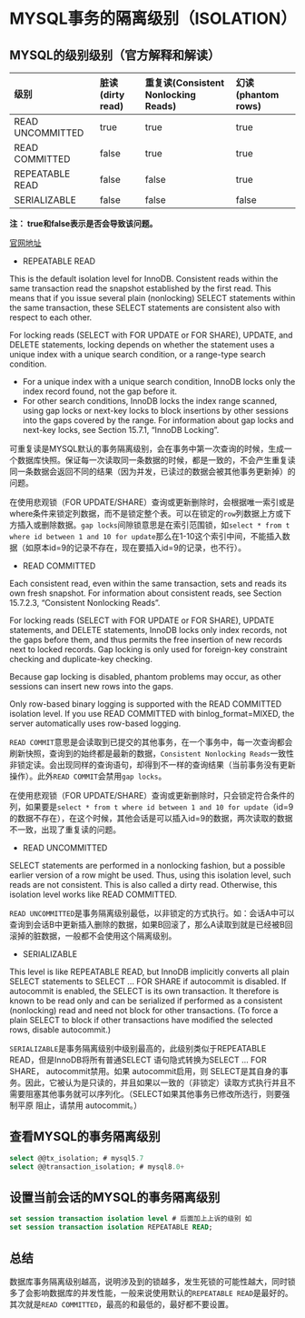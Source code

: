 # MYSQL事务的隔离级别（ISOLATION）

## MYSQL的级别级别（官方解释和解读）

| 级别             | 脏读(dirty read) | 重复读(Consistent Nonlocking Reads) | 幻读(phantom rows) |
| :--------------- | :--------------- | :---------------------------------- | :----------------- |
| READ UNCOMMITTED | true             | true                                | true               |
| READ COMMITTED   | false            | true                                | true               |
| REPEATABLE READ  | false            | false                               | true               |
| SERIALIZABLE     | false            | false                               | false              |
**注： true和false表示是否会导致该问题。**

[官网地址](https://dev.mysql.com/doc/refman/8.0/en/innodb-transaction-isolation-levels.html)
- REPEATABLE READ


This is the default isolation level for InnoDB. Consistent reads within the same transaction read the snapshot established by the first read. This means that if you issue several plain (nonlocking) SELECT statements within the same transaction, these SELECT statements are consistent also with respect to each other.

For locking reads (SELECT with FOR UPDATE or FOR SHARE), UPDATE, and DELETE statements, locking depends on whether the statement uses a unique index with a unique search condition, or a range-type search condition.

* For a unique index with a unique search condition, InnoDB locks only the index record found, not the gap before it.
* For other search conditions, InnoDB locks the index range scanned, using gap locks or next-key locks to block insertions by other sessions into the gaps covered by the range. For information about gap locks and next-key locks, see Section 15.7.1, “InnoDB Locking”.

可重复读是MYSQL默认的事务隔离级别，会在事务中第一次查询的时候，生成一个数据库快照。保证每一次读取同一条数据的时候，都是一致的，不会产生重复读同一条数据会返回不同的结果（因为并发，已读过的数据会被其他事务更新掉）的问题。

在使用悲观锁（FOR UPDATE/SHARE）查询或更新删除时，会根据唯一索引或是where条件来锁定列数据，而不是锁定整个表。可以在锁定的`row`列数据上方或下方插入或删除数据。`gap locks`间隙锁意思是在索引范围锁，如`select * from t where id between 1 and 10 for update`那么在1-10这个索引中间，不能插入数据（如原本id=9的记录不存在，现在要插入id=9的记录，也不行）。

- READ COMMITTED

Each consistent read, even within the same transaction, sets and reads its own fresh snapshot. For information about consistent reads, see Section 15.7.2.3, “Consistent Nonlocking Reads”.

For locking reads (SELECT with FOR UPDATE or FOR SHARE), UPDATE statements, and DELETE statements, InnoDB locks only index records, not the gaps before them, and thus permits the free insertion of new records next to locked records. Gap locking is only used for foreign-key constraint checking and duplicate-key checking.

Because gap locking is disabled, phantom problems may occur, as other sessions can insert new rows into the gaps. 

Only row-based binary logging is supported with the READ COMMITTED isolation level. If you use READ COMMITTED with binlog_format=MIXED, the server automatically uses row-based logging.

`READ COMMIT`意思是会读取到已提交的其他事务，在一个事务中，每一次查询都会刷新快照，查询到的始终都是最新的数据，`Consistent Nonlocking Reads`一致性非锁定读。会出现同样的查询语句，却得到不一样的查询结果（当前事务没有更新操作）。此外`READ COMMIT`会禁用`gap locks`。

在使用悲观锁（FOR UPDATE/SHARE）查询或更新删除时，只会锁定符合条件的列，如果要是`select * from t where id between 1 and 10 for update`（id=9的数据不存在），在这个时候，其他会话是可以插入id=9的数据，两次读取的数据不一致，出现了重复读的问题。


- READ UNCOMMITTED


SELECT statements are performed in a nonlocking fashion, but a possible earlier version of a row might be used. Thus, using this isolation level, such reads are not consistent. This is also called a dirty read. Otherwise, this isolation level works like READ COMMITTED.


`READ UNCOMMITTED`是事务隔离级别最低，以非锁定的方式执行。如：会话A中可以查询到会话B中更新插入删除的数据，如果B回滚了，那么A读取到就是已经被B回滚掉的脏数据，一般都不会使用这个隔离级别。

- SERIALIZABLE


This level is like REPEATABLE READ, but InnoDB implicitly converts all plain SELECT statements to SELECT ... FOR SHARE if autocommit is disabled. If autocommit is enabled, the SELECT is its own transaction. It therefore is known to be read only and can be serialized if performed as a consistent (nonlocking) read and need not block for other transactions. (To force a plain SELECT to block if other transactions have modified the selected rows, disable autocommit.)


`SERIALIZABLE`是事务隔离级别中级别最高的，此级别类似于REPEATABLE READ，但是InnoDB将所有普通SELECT 语句隐式转换为SELECT ... FOR SHARE， autocommit禁用。如果 autocommit启用，则 SELECT是其自身的事务。因此，它被认为是只读的，并且如果以一致的（非锁定）读取方式执行并且不需要阻塞其他事务就可以序列化。（SELECT如果其他事务已修改所选行，则要强制平原 阻止，请禁用 autocommit。）



## 查看MYSQL的事务隔离级别
```sql
select @@tx_isolation; # mysql5.7
select @@transaction_isolation; # mysql8.0+
```

## 设置当前会话的MYSQL的事务隔离级别
```sql
set session transaction isolation level # 后面加上上诉的级别 如
set session transaction isolation REPEATABLE READ;
```

## 总结
数据库事务隔离级别越高，说明涉及到的锁越多，发生死锁的可能性越大，同时锁多了会影响数据库的并发性能，一般来说使用默认的`REPEATABLE READ`是最好的。其次就是`READ COMMITTED`，最高的和最低的，最好都不要设置。